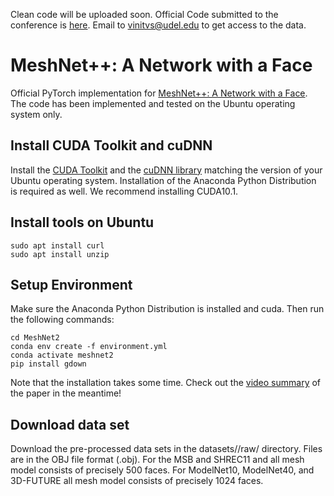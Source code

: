 Clean code will be uploaded soon.
Official Code submitted to the conference is [here](https://github.com/VimsLab/MeshNet2/issues/1).
Email to vinitvs@udel.edu to get access to the data.
# MeshNet++: A Network with a Face
Official PyTorch implementation for [MeshNet++: A Network with a Face](https://dl.acm.org/doi/abs/10.1145/3474085.3475468). The code has been implemented and tested on the Ubuntu operating system only.

## Install CUDA Toolkit and cuDNN
Install the [CUDA Toolkit](https://developer.nvidia.com/cuda-toolkit) and the [cuDNN library](https://developer.nvidia.com/rdp/cudnn-archive) matching the version of your Ubuntu operating system. Installation of the Anaconda Python Distribution is required as well. We recommend installing CUDA10.1.

## Install tools on Ubuntu
```
sudo apt install curl
sudo apt install unzip
```

## Setup Environment
Make sure the Anaconda Python Distribution is installed and cuda. Then run the following commands:
```
cd MeshNet2
conda env create -f environment.yml
conda activate meshnet2
pip install gdown
```
Note that the installation takes some time. Check out the [video summary](https://www.youtube.com/watch?v=xcfnhrYqKac) of the paper in the meantime!

## Download data set
Download the pre-processed data sets in the datasets/<dataset>/raw/ directory. Files are in the OBJ file format (.obj). For the MSB and SHREC11 and all mesh model consists of precisely 500 faces. For ModelNet10, ModelNet40, and 3D-FUTURE all mesh model consists of precisely 1024 faces.
